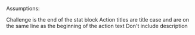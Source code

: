 Assumptions:

Challenge is the end of the stat block
Action titles are title case and are on the same line as the beginning of the action text
Don't include description
